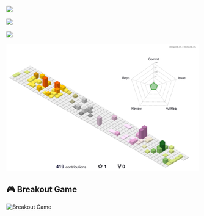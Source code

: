 ![](https://komarev.com/ghpvc/?username=naokoo&label=PROFILE+VIEWS)

![](https://github-profile-summary-cards.vercel.app/api/cards/profile-details?username=naokoo&theme=dracula)

![](https://github-readme-stats.vercel.app/api?username=naokoo&count_private=true&show_icons=true&theme=dracula)

![](./profile-3d-contrib/profile-season-animate.svg)

## 🎮 Breakout Game
<!-- ゲームをプレイするには下の画像をクリック！ -->
![Breakout Game](./breakout.svg)
